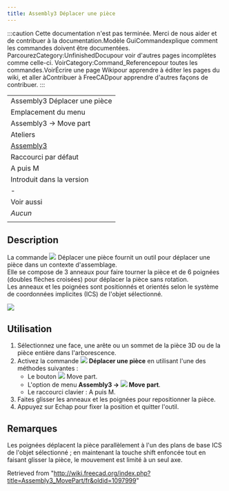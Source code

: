```yaml
---
title: Assembly3 Déplacer une pièce
---
```

:::caution
Cette documentation n'est pas terminée. Merci de nous aider et de contribuer à la documentation.Modèle GuiCommandexplique comment les commandes doivent être documentées. ParcourezCategory:UnfinishedDocupour voir d'autres pages incomplètes comme celle-ci. VoirCategory:Command\_Referencepour toutes les commandes.VoirÉcrire une page Wikipour apprendre à éditer les pages du wiki, et aller àContribuer à FreeCADpour apprendre d'autres façons de contribuer.
:::

|  |
| --- |
| Assembly3 Déplacer une pièce |
| Emplacement du menu |
| Assembly3 → Move part |
| Ateliers |
| [Assembly3](/Assembly3_Workbench/fr "Assembly3 Workbench/fr") |
| Raccourci par défaut |
| A puis M |
| Introduit dans la version |
| - |
| Voir aussi |
| *Aucun* |
|  |

## Description

La commande ![](/images/Assembly_Move.svg) Déplacer une pièce fournit un outil pour déplacer une pièce dans un contexte d'assemblage.   
Elle se compose de 3 anneaux pour faire tourner la pièce et de 6 poignées (doubles flèches croisées) pour déplacer la pièce sans rotation.   
Les anneaux et les poignées sont positionnés et orientés selon le système de coordonnées implicites (ICS) de l'objet sélectionné.

![](/images/Assembly3_MovePart.png)

## Utilisation

1. Sélectionnez une face, une arête ou un sommet de la pièce 3D ou de la pièce entière dans l'arborescence.
2. Activez la commande ![](/images/Assembly_Move.svg) **Déplacer une pièce** en utilisant l'une des méthodes suivantes :
   * Le bouton ![](/images/Assembly_Move.svg) Move part.
   * L'option de menu **Assembly3 → ![](/images/Assembly_Move.svg) Move part**.
   * Le raccourci clavier : A puis M.
3. Faites glisser les anneaux et les poignées pour repositionner la pièce.
4. Appuyez sur Echap pour fixer la position et quitter l'outil.

## Remarques

Les poignées déplacent la pièce parallèlement à l'un des plans de base ICS de l'objet sélectionné ; en maintenant la touche shift enfoncée tout en faisant glisser la pièce, le mouvement est limité à un seul axe.

Retrieved from "<http://wiki.freecad.org/index.php?title=Assembly3_MovePart/fr&oldid=1097999>"